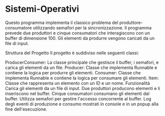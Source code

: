 # Sistemi-Operativi
Questo programma implementa il classico problema del produttore-consumatore utilizzando semafori per la sincronizzazione. Il programma prevede due produttori e cinque consumatori che interagiscono con un buffer di dimensione 100. Gli elementi da produrre vengono caricati da un file di input.

Struttura del Progetto
Il progetto è suddiviso nelle seguenti classi:

ProducerConsumer: La classe principale che gestisce il buffer, i semafori, e carica gli elementi da un file.
Producer: Classe che implementa Runnable e contiene la logica per produrre gli elementi.
Consumer: Classe che implementa Runnable e contiene la logica per consumare gli elementi.
Item: Classe che rappresenta un elemento con un ID e un nome.
Funzionalità
Carica gli elementi da un file di input.
Due produttori producono elementi e li inseriscono nel buffer.
Cinque consumatori consumano gli elementi dal buffer.
Utilizza semafori per gestire l'accesso concorrente al buffer.
Log degli eventi di produzione e consumo mostrati in console e in un popup alla fine dell'esecuzione.
